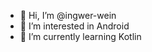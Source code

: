 - 👋 Hi, I’m @ingwer-wein
- 👀 I’m interested in Android
- 🌱 I’m currently learning Kotlin


<!---
ingwer-wein/ingwer-wein is a ✨ special ✨ repository because its `README.md` (this file) appears on your GitHub profile.
You can click the Preview link to take a look at your changes.
--->
